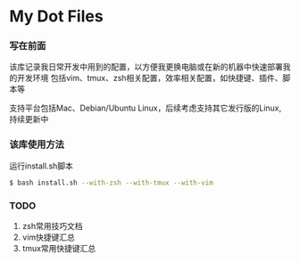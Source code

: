 # My Dot Files

### 写在前面
该库记录我日常开发中用到的配置，以方便我更换电脑或在新的机器中快速部署我的开发环境
包括vim、tmux、zsh相关配置，效率相关配置，如快捷键、插件、脚本等

支持平台包括Mac、Debian/Ubuntu Linux，后续考虑支持其它发行版的Linux, 持续更新中


### 该库使用方法
运行install.sh脚本
```bash
$ bash install.sh --with-zsh --with-tmux --with-vim
```

### TODO
1. zsh常用技巧文档
2. vim快捷键汇总
3. tmux常用快捷键汇总
